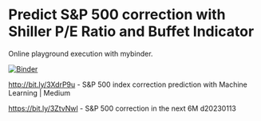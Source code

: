 # Predict S&P 500 correction with Shiller P/E Ratio and Buffet Indicator

Online playground execution with mybinder.

[![Binder](https://mybinder.org/badge_logo.svg)](https://mybinder.org/v2/gh/itsergiu/Predict-S-P-500-correction-with-Shiller-PE-Ratio/HEAD)


http://bit.ly/3XdrP9u - S&P 500 index correction prediction with Machine Learning | Medium

https://bit.ly/3ZtvNwl - S&P 500 correction in the next 6M d20230113

